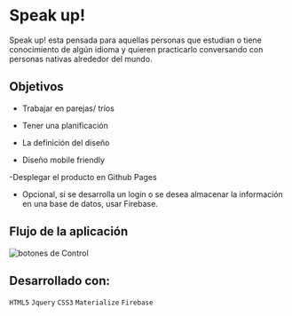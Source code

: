 # Speak up!

Speak up! esta pensada para aquellas personas que estudian o tiene conocimiento de algún idioma y quieren practicarlo conversando con personas nativas alrededor del mundo.

## Objetivos

- Trabajar en parejas/ tríos

- Tener una planificación

- La definición del diseño

- Diseño mobile friendly

-Desplegar el producto en Github Pages

* Opcional, si se desarrolla un login o se desea almacenar la información en una base de datos, usar Firebase.

## Flujo de la aplicación

![botones de Control](assets/img/img-readme.png)

## Desarrollado con:

`HTML5` `Jquery` `CSS3` `Materialize` `Firebase`